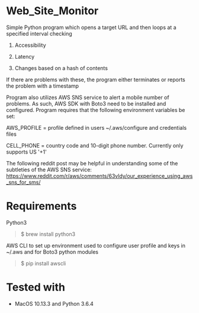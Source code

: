 # Web_Site_Monitor

Simple Python program which opens a target URL and then loops at a specified interval checking

1. Accessibility

2. Latency

3. Changes based on a hash of contents

If there are problems with these, the program either terminates or reports the problem with a timestamp

Program also utilizes AWS SNS service to alert a mobile number of problems.
As such, AWS SDK with Boto3 need to be installed and configured. Program
requires that the following environment variables be set:

  AWS_PROFILE = profile defined in users ~/.aws/configure and credentials files

  CELL_PHONE = country code and 10-digit phone number. Currently only supports US '+1'

The following reddit post may be helpful in understanding some of the subtleties of the
AWS SNS service: https://www.reddit.com/r/aws/comments/63vldy/our_experience_using_aws_sns_for_sms/

# Requirements

Python3

> $ brew install python3

AWS CLI to set up environment used to configure user profile and keys in ~/.aws
and for Boto3 python modules

> $ pip install awscli

# Tested with

- MacOS 10.13.3 and Python 3.6.4
